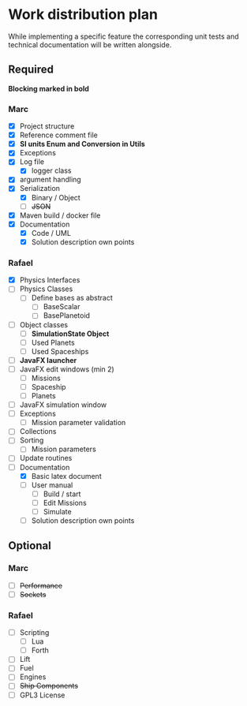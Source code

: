 # Work distribution plan

While implementing a specific feature the corresponding unit tests and technical documentation will be written alongside.

## Required

**Blocking marked in bold**

### Marc

- [X] Project structure
- [X] Reference comment file
- [X] **SI units Enum and Conversion in Utils**
- [X] Exceptions
- [X] Log file
  - [X] logger class
- [X] argument handling
- [X] Serialization
  - [X] Binary / Object
  - [ ] ~~JSON~~
- [X] Maven build / docker file
- [X] Documentation
  - [X] Code / UML
  - [X] Solution description own points

### Rafael

- [X] Physics Interfaces
- [ ] Physics Classes
  - [ ] Define bases as abstract
    - [ ] BaseScalar
    - [ ] BasePlanetoid
- [ ] Object classes
  - [ ] **SimulationState Object**
  - [ ] Used Planets
  - [ ] Used Spaceships
- [ ] **JavaFX launcher**
- [ ] JavaFX edit windows (min 2)
  - [ ] Missions
  - [ ] Spaceship
  - [ ] Planets
- [ ] JavaFX simulation window
- [ ] Exceptions
  - [ ] Mission parameter validation
- [ ] Collections
- [ ] Sorting
  - [ ] Mission parameters
- [ ] Update routines
- [ ] Documentation
  - [X] Basic latex document
  - [ ] User manual
    - [ ] Build / start
    - [ ] Edit Missions
    - [ ] Simulate
  - [ ] Solution description own points

## Optional

### Marc

- [ ] ~~Performance~~
- [ ] ~~Sockets~~

### Rafael

- [ ] Scripting
  - [ ] Lua
  - [ ] Forth
- [ ] Lift
- [ ] Fuel
- [ ] Engines
- [ ] ~~Ship Components~~
- [ ] GPL3 License
